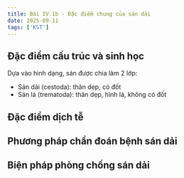 ```yaml
---
title: Bài IV.1b - Đặc điểm chung của sán dải
date: 2025-09-11
tags: ['KST']
---
```


## Đặc điểm cấu trúc và sinh học

Dựa vào hình dạng, sán được chia làm 2 lớp:

- Sán dải (cestoda): thân dẹp, có đốt
- Sán lá (trematoda): thân dẹp, hình lá, không có đốt

## Đặc điểm dịch tễ

## Phương pháp chẩn đoán bệnh sán dải

## Biện pháp phòng chống sán dải
